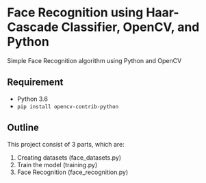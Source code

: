 # Face Recognition using Haar-Cascade Classifier, OpenCV, and Python
Simple Face Recognition algorithm using Python and OpenCV


## Requirement
- Python 3.6
- `pip install opencv-contrib-python`

## Outline
This project consist of 3 parts, which are:
1. Creating datasets (face_datasets.py)
2. Train the model (training.py)
3. Face Recognition (face_recognition.py)



